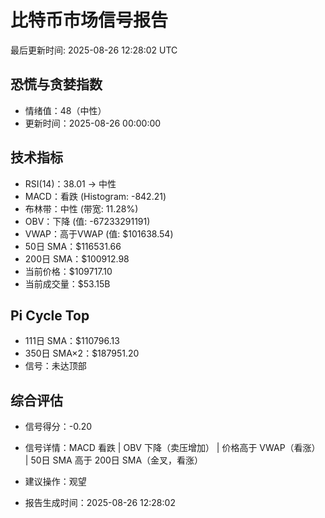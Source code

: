 # 比特币市场信号报告

最后更新时间: 2025-08-26 12:28:02 UTC

## 恐慌与贪婪指数
- 情绪值：48（中性）
- 更新时间：2025-08-26 00:00:00

## 技术指标
- RSI(14)：38.01 → 中性
- MACD：看跌 (Histogram: -842.21)
- 布林带：中性 (带宽: 11.28%)
- OBV：下降 (值: -67233291191)
- VWAP：高于VWAP (值: $101638.54)
- 50日 SMA：$116531.66
- 200日 SMA：$100912.98
- 当前价格：$109717.10
- 当前成交量：$53.15B

## Pi Cycle Top
- 111日 SMA：$110796.13
- 350日 SMA×2：$187951.20
- 信号：未达顶部

## 综合评估
- 信号得分：-0.20
- 信号详情：MACD 看跌 | OBV 下降（卖压增加） | 价格高于 VWAP（看涨） | 50日 SMA 高于 200日 SMA（金叉，看涨）
- 建议操作：观望

- 报告生成时间：2025-08-26 12:28:02